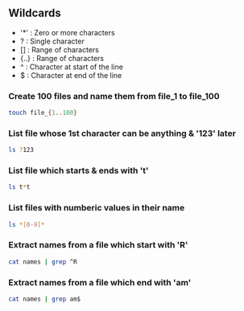 ## Wildcards
- '*' : Zero or more characters
- ? : Single character
- [] : Range of characters
- {..} : Range of characters
- ^ : Character at start of the line
- $ : Character at end of the line

### Create 100 files and name them from file_1 to file_100
```bash
touch file_{1..100}
```

### List file whose 1st character can be anything & '123' later
```bash
ls ?123
```

### List file which starts & ends with 't'
```bash
ls t*t
```

### List files with numberic values in their name
```bash
ls *[0-9]*
```

### Extract names from a file which start with 'R'
```bash
cat names | grep ^R
```

### Extract names from a file which end with 'am'
```bash
cat names | grep am$
```
